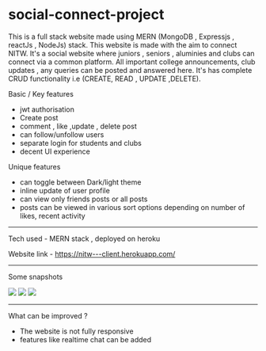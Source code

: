 # social-connect-project

This is a full stack website made using MERN (MongoDB , Expressjs , reactJs , NodeJs) stack.
This website is made with the aim to connect NITW. It's a social website where juniors , seniors , aluminies and clubs can connect via a common platform.
All important college announcements, club updates , any queries can be posted and answered here.
It's has complete CRUD functionality i.e (CREATE, READ , UPDATE ,DELETE).

Basic / Key features
- jwt authorisation
- Create post
- comment , like ,update , delete post
- can follow/unfollow users
- separate login for students and clubs
- decent UI experience

Unique features
- can toggle between Dark/light theme
- inline update of user profile
- can view only friends posts or all posts
- posts can be viewed in various sort options depending on number of likes, recent activity

-----------------------------------------------------------------------------------------------------------------------------------------------------------------------------------
Tech used - MERN stack , deployed on heroku

Website link - https://nitw---client.herokuapp.com/

--------------------------------------------------------------------------------------------------------------------------------------------------------------------------------

Some snapshots

<img src="https://user-images.githubusercontent.com/55327084/126106577-bd957636-f55f-40a3-86ce-fa794ad35334.png">

<img src="https://user-images.githubusercontent.com/55327084/126106644-9729b5ad-f312-471a-a356-9a77d03506a6.png">

<img src="https://user-images.githubusercontent.com/55327084/126106776-2c6009c0-58b8-4735-a49a-e8b75e21b03e.png">

--------------------------------------------------------------------------------------------------------------------------------------------------------------------------------
What can be improved ?
- The website is not fully responsive
- features like realtime chat can be added

